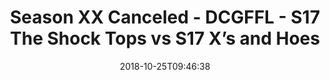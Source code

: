 ---
title: Season XX Canceled - DCGFFL - S17 The Shock Tops vs S17 X’s and Hoes
teams-score:
- team: _teams/s17-power-orange.md
  score:
- team: _teams/s17-royal-blue.md
  score: 6
mvp: E. Taylor (P.Orange); N. Lazarus (Royal)
game-ball: P. Guequierre (P.Orange); K. Birnbaum (Royal)
sportsperson: PJ Morgan (P.Orange); D. Johnson (Royal)
season: 17
week: 5
date: '2018-10-25T09:46:38'
pageid: season-17-week-5-october-19-21-2018-6701-vs-6705
---
